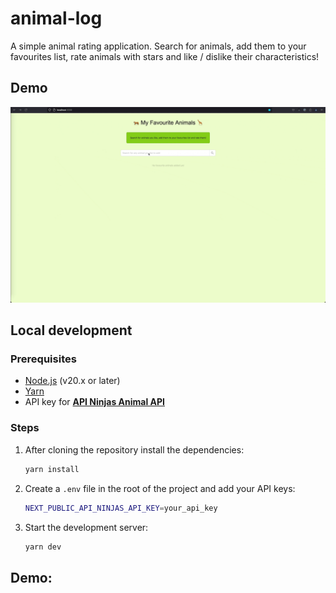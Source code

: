 # animal-log

A simple animal rating application. Search for animals, add them to your favourites list, rate animals with stars and like / dislike their characteristics!

## Demo

![](demo.gif)

## Local development

### Prerequisites

- [Node.js](https://nodejs.org/) (v20.x or later)
- [Yarn](https://yarnpkg.com/)
- API key for [**API Ninjas Animal API**](https://api-ninjas.com/api/animals)

### Steps

1. After cloning the repository install the dependencies:

   ```bash
   yarn install
   ```

2. Create a `.env` file in the root of the project and add your API keys:

   ```bash
   NEXT_PUBLIC_API_NINJAS_API_KEY=your_api_key
   ```

3. Start the development server:
   ```bash
   yarn dev
   ```

## Demo:
